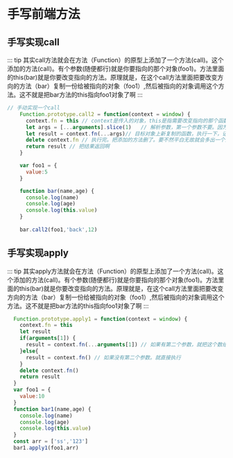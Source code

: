 # 手写前端方法



## 手写实现call

::: tip
其实call方法就会在方法（Function）的原型上添加了一个方法(call)。这个添加的方法(call)。有个参数(随便都行)就是你要指向的那个对象(foo1)。方法里面的this(bar)就是你要改变指向的方法。原理就是，在这个call方法里面把要改变方向的方法（bar）复制一份给被指向的对象（foo1）,然后被指向的对象调用这个方法。这不就是把bar方法的this指向foo1对象了啊
:::
```js
// 手动实现一个call
    Function.prototype.call2 = function(context = window) {
      context.fn = this // context是传入的对象，this是指需要改变指向的那个函数，在目标对象上复制一个需要改变指向的方法
      let args = [...arguments].slice(1)   // 解析参数，第一个参数不要。因为是指向的对象。从第二个参数开始才是需要的
      let result = context.fn(...args)// 目标对象上新复制的函数，执行一下，记得把处理的参数放进去。
      delete context.fn // 执行完。把添加的方法删了。要不然平白无故就会多出一个函数。上面已经改变了。
      return result // 把结果返回啊
    }

    var foo1 = {
      value:5
    }

    function bar(name,age) {
      console.log(name)
      console.log(age)
      console.log(this.value)
    }
    
    bar.call2(foo1,'back',12)
```

## 手写实现apply

::: tip
其实apply方法就会在方法（Function）的原型上添加了一个方法(call)。这个添加的方法(call)。有个参数(随便都行)就是你要指向的那个对象(foo1)。方法里面的this(bar)就是你要改变指向的方法。原理就是，在这个call方法里面把要改变方向的方法（bar）复制一份给被指向的对象（foo1）,然后被指向的对象调用这个方法。这不就是把bar方法的this指向foo1对象了啊
:::

```js
  Function.prototype.apply1 = function(context = window) {
    context.fn = this
    let result
    if(arguments[1]) {
      result = context.fn(...arguments[1]) // 如果有第二个参数，就把这个数组参数拆开一个个参数传进去
    }else{
      result = context.fn() // 如果没有第二个参数。就直接执行
    }
    delete context.fn()
    return result
  }
  var foo1 = {
    value:10
  }
  function bar1(name,age) {
    console.log(name)
    console.log(age)
    console.log(this.value)
  }
  const arr = ['ss','123']
  bar1.apply1(foo1,arr)
```